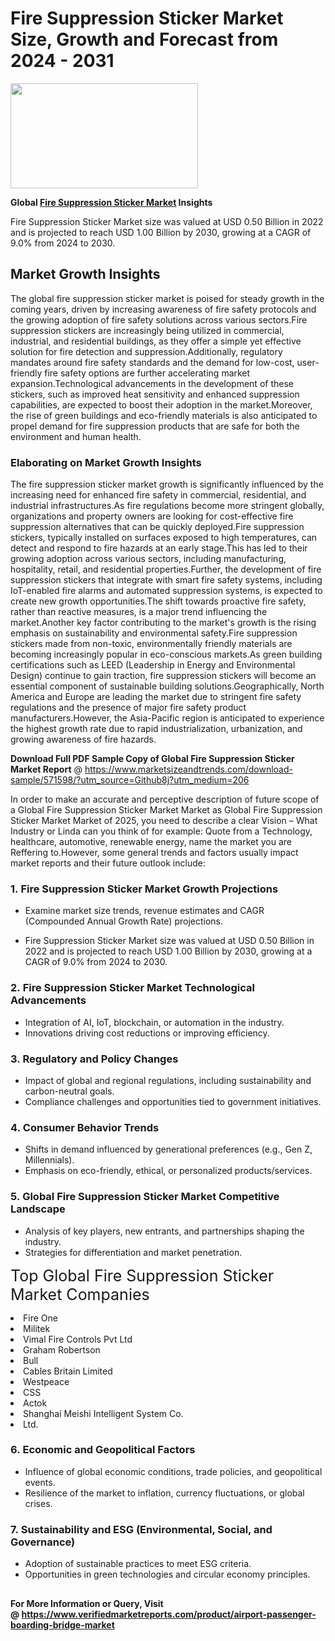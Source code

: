 <H1>Fire Suppression Sticker Market Size, Growth and Forecast from 2024 - 2031</H1><img class="aligncenter size-medium wp-image-584254" src="https://thirdeyenews.in/wp-content/uploads/2024/09/Global-Market-Research-300x168.jpeg" alt="" width="300" height="168" /><p><strong>Global&nbsp;<a href="https://www.marketsizeandtrends.com/download-sample/571598/?utm_source=Github8j?utm_medium=206">Fire Suppression Sticker Market</a> Insights</strong></p><p>Fire Suppression Sticker Market size was valued at USD 0.50 Billion in 2022 and is projected to reach USD 1.00 Billion by 2030, growing at a CAGR of 9.0% from 2024 to 2030.</p><p><h2>Market Growth Insights</h2> The global fire suppression sticker market is poised for steady growth in the coming years, driven by increasing awareness of fire safety protocols and the growing adoption of fire safety solutions across various sectors.Fire suppression stickers are increasingly being utilized in commercial, industrial, and residential buildings, as they offer a simple yet effective solution for fire detection and suppression.Additionally, regulatory mandates around fire safety standards and the demand for low-cost, user-friendly fire safety options are further accelerating market expansion.Technological advancements in the development of these stickers, such as improved heat sensitivity and enhanced suppression capabilities, are expected to boost their adoption in the market.Moreover, the rise of green buildings and eco-friendly materials is also anticipated to propel demand for fire suppression products that are safe for both the environment and human health.<h3>Elaborating on Market Growth Insights</h3> The fire suppression sticker market growth is significantly influenced by the increasing need for enhanced fire safety in commercial, residential, and industrial infrastructures.As fire regulations become more stringent globally, organizations and property owners are looking for cost-effective fire suppression alternatives that can be quickly deployed.Fire suppression stickers, typically installed on surfaces exposed to high temperatures, can detect and respond to fire hazards at an early stage.This has led to their growing adoption across various sectors, including manufacturing, hospitality, retail, and residential properties.Further, the development of fire suppression stickers that integrate with smart fire safety systems, including IoT-enabled fire alarms and automated suppression systems, is expected to create new growth opportunities.The shift towards proactive fire safety, rather than reactive measures, is a major trend influencing the market.Another key factor contributing to the market's growth is the rising emphasis on sustainability and environmental safety.Fire suppression stickers made from non-toxic, environmentally friendly materials are becoming increasingly popular in eco-conscious markets.As green building certifications such as LEED (Leadership in Energy and Environmental Design) continue to gain traction, fire suppression stickers will become an essential component of sustainable building solutions.Geographically, North America and Europe are leading the market due to stringent fire safety regulations and the presence of major fire safety product manufacturers.However, the Asia-Pacific region is anticipated to experience the highest growth rate due to rapid industrialization, urbanization, and growing awareness of fire hazards.<p><span class=""><strong>Download Full PDF Sample Copy of Global Fire Suppression Sticker Market Report</strong> @ <a href="https://www.marketsizeandtrends.com/download-sample/571598/?utm_source=Github8j?utm_medium=206" target="_blank">https://www.marketsizeandtrends.com/download-sample/571598/?utm_source=Github8j?utm_medium=206</a></span></p><p>In order to make an accurate and perceptive description of future scope of a Global&nbsp;Fire Suppression Sticker Market Market as Global&nbsp;Fire Suppression Sticker Market Market of 2025, you need to describe a clear Vision &ndash; What Industry or Linda can you think of for example: Quote from a Technology, healthcare, automotive, renewable energy, name the market you are Reffering to.However, some general trends and factors usually impact market reports and their future outlook include:</p><h3>1.&nbsp;<strong>Fire Suppression Sticker Market Growth Projections</strong></h3><ul><li>Examine market size trends, revenue estimates and CAGR (Compounded Annual Growth Rate) projections.</li><li><p>Fire Suppression Sticker Market size was valued at USD 0.50 Billion in 2022 and is projected to reach USD 1.00 Billion by 2030, growing at a CAGR of 9.0% from 2024 to 2030.</p></li></ul><h3>2.&nbsp;<strong>Fire Suppression Sticker Market Technological Advancements</strong></h3><ul><li>Integration of AI, IoT, blockchain, or automation in the industry.</li><li>Innovations driving cost reductions or improving efficiency.</li></ul><h3>3.&nbsp;<strong>Regulatory and Policy Changes</strong></h3><ul><li>Impact of global and regional regulations, including sustainability and carbon-neutral goals.</li><li>Compliance challenges and opportunities tied to government initiatives.</li></ul><h3>4.&nbsp;<strong>Consumer Behavior Trends</strong></h3><ul><li>Shifts in demand influenced by generational preferences (e.g., Gen Z, Millennials).</li><li>Emphasis on eco-friendly, ethical, or personalized products/services.</li></ul><h3>5.&nbsp;<strong>Global Fire Suppression Sticker Market Competitive Landscape</strong></h3><ul><li>Analysis of key players, new entrants, and partnerships shaping the industry.</li><li>Strategies for differentiation and market penetration.</li></ul><p data-pm-slice="1 1 []"><span style="color: inherit; font-family: inherit; font-size: 25px;">Top Global Fire Suppression Sticker Market Companies</span></p><div class="" data-test-id=""><p><li>Fire One</li><li> Militek</li><li> Vimal Fire Controls Pvt Ltd</li><li> Graham Robertson</li><li> Bull</li><li> Cables Britain Limited</li><li> Westpeace</li><li> CSS</li><li> Actok</li><li> Shanghai Meishi Intelligent System Co.</li><li> Ltd.</li></p></div><h3>6.&nbsp;<strong>Economic and Geopolitical Factors</strong></h3><ul><li>Influence of global economic conditions, trade policies, and geopolitical events.</li><li>Resilience of the market to inflation, currency fluctuations, or global crises.</li></ul><h3>7.&nbsp;<strong>Sustainability and ESG (Environmental, Social, and Governance)</strong></h3><ul><li>Adoption of sustainable practices to meet ESG criteria.</li><li>Opportunities in green technologies and circular economy principles.</li></ul><h2><strong style="font-size: 14px;">For More Information or Query, Visit @&nbsp;</strong><a style="background-color: #ffffff; font-size: 14px;" href="https://www.marketsizeandtrends.com/report/fire-suppression-sticker-market/" target="_blank">https://www.verifiedmarketreports.com/product/airport-passenger-boarding-bridge-market</a></h2>